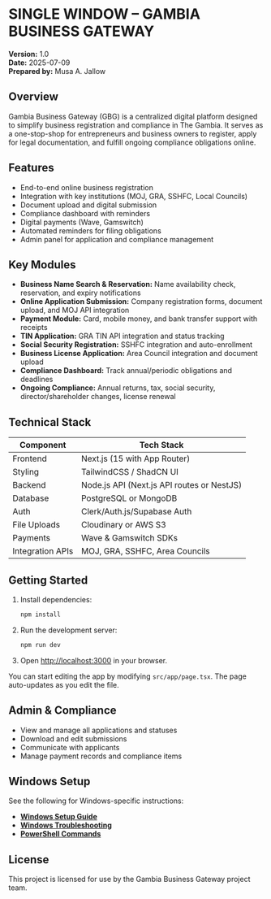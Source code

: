 
# SINGLE WINDOW – GAMBIA BUSINESS GATEWAY

**Version:** 1.0  
**Date:** 2025-07-09  
**Prepared by:** Musa A. Jallow

## Overview

Gambia Business Gateway (GBG) is a centralized digital platform designed to simplify business registration and compliance in The Gambia. It serves as a one-stop-shop for entrepreneurs and business owners to register, apply for legal documentation, and fulfill ongoing compliance obligations online.

## Features

- End-to-end online business registration
- Integration with key institutions (MOJ, GRA, SSHFC, Local Councils)
- Document upload and digital submission
- Compliance dashboard with reminders
- Digital payments (Wave, Gamswitch)
- Automated reminders for filing obligations
- Admin panel for application and compliance management

## Key Modules

- **Business Name Search & Reservation:** Name availability check, reservation, and expiry notifications
- **Online Application Submission:** Company registration forms, document upload, and MOJ API integration
- **Payment Module:** Card, mobile money, and bank transfer support with receipts
- **TIN Application:** GRA TIN API integration and status tracking
- **Social Security Registration:** SSHFC integration and auto-enrollment
- **Business License Application:** Area Council integration and document upload
- **Compliance Dashboard:** Track annual/periodic obligations and deadlines
- **Ongoing Compliance:** Annual returns, tax, social security, director/shareholder changes, license renewal

## Technical Stack

| Component        | Tech Stack                                 |
|------------------|--------------------------------------------|
| Frontend         | Next.js (15 with App Router)               |
| Styling          | TailwindCSS / ShadCN UI                    |
| Backend          | Node.js API (Next.js API routes or NestJS) |
| Database         | PostgreSQL or MongoDB                      |
| Auth             | Clerk/Auth.js/Supabase Auth                |
| File Uploads     | Cloudinary or AWS S3                       |
| Payments         | Wave & Gamswitch SDKs                      |
| Integration APIs | MOJ, GRA, SSHFC, Area Councils             |

## Getting Started

1. Install dependencies:
   ```bash
   npm install
   ```
2. Run the development server:
   ```bash
   npm run dev
   ```
3. Open [http://localhost:3000](http://localhost:3000) in your browser.

You can start editing the app by modifying `src/app/page.tsx`. The page auto-updates as you edit the file.

## Admin & Compliance

- View and manage all applications and statuses
- Download and edit submissions
- Communicate with applicants
- Manage payment records and compliance items

## Windows Setup

See the following for Windows-specific instructions:

- **[Windows Setup Guide](.github/SETUP-WINDOWS.md)**
- **[Windows Troubleshooting](.github/TROUBLESHOOTING-WINDOWS.md)**
- **[PowerShell Commands](.github/WINDOWS-COMMANDS.md)**

## License

This project is licensed for use by the Gambia Business Gateway project team.
